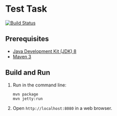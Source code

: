 Test Task
=========
[![Build Status](https://travis-ci.org/MargoILIrita/test-task.svg?branch=master)](https://travis-ci.org/MargoILIrita/test-task)

Prerequisites
-------------

* [Java Development Kit (JDK) 8](http://www.oracle.com/technetwork/java/javase/downloads/jdk8-downloads-2133151.html)
* [Maven 3](https://maven.apache.org/download.cgi)

Build and Run
-------------

1. Run in the command line:
	```
	mvn package
	mvn jetty:run
	```

2. Open `http://localhost:8080` in a web browser.
